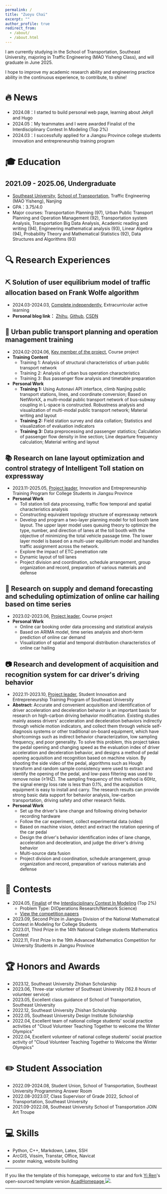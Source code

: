 ```yaml
---
permalink: /
title: "Zuoyu Chai"
excerpt: ""
author_profile: true
redirect_from:
  - /about/
  - /about.html
---
```


<span class='anchor' id='-about-me'></span>

I am currently studying in the School of Transportation, Southeast University, majoring in Traffic Engineering (MAO Yisheng Class), and will graduate in June 2025.

I hope to improve my academic research ability and engineering practice ability in the continuous experience, to contribute, to shine!

# 🔥 News
- 2024.08：I started to build personal web page, learning about Jekyll and Hugo
- 2024.05：My teammates and I were awarded Finalist of the Interdisciplinary Contest In Modeling (Top 2%)
- 2024.03：I successfully applied for a Jiangsu Province college students innovation and entrepreneurship training program

# 🎓 Education
## 2021.09 - 2025.06, Undergraduate
- [Southeast University](https://www.seu.edu.cn), [School of Transportation](https://tc.seu.edu.cn), Traffic Engineering (MAO Yisheng), Nanjing
- GPA：3.75/4.0
- Major courses: Transportation Planning (97), Urban Public Transport Planning and Operation Management (92), Transportation system Analysis, Transportation Big Data Analysis, Academic reading and writing (94), Engineering mathematical analysis (93), Linear Algebra (94), Probability Theory and Mathematical Statistics (92), Data Structures and Algorithms (93)


# 🔍 Research Experiences
## ⛏️ Solution of user equilibrium model of traffic allocation based on Frank Wolfe algorithm
- 2024.03-2024.03, <u>Complete independently</u>, Extracurricular active learning
- **Personal blog link：** [Zhihu](https://zhuanlan.zhihu.com/p/686191698), [Github](https://github.com/zychai/frank-wolfe-UE), [CSDN](http://t.csdnimg.cn/HbiXa)

## 🚌 Urban public transport planning and operation management training
- 2024.02-2024.06, <u>Key member of the project</u>, Course project
- **Training Content**
  - Training 1: Analysis of structural characteristics of urban public transport network
  - Training 2: Analysis of urban bus operation characteristics
  - Training 3: Bus passenger flow analysis and timetable preparation
- **Personal Work**
  - **Training 1:** Using Autonavi API interface, climb Nanjing public transport stations, lines, and coordinate conversion; Based on NetWorkX, a multi-modal public transport network of bus-subway coupling in L-space is constructed. Robustness analysis and visualization of multi-modal public transport network; Material writing and layout
  - **Training 2:** Field station survey and data collation; Statistics and visualization of evaluation indicators
  - **Training 3:** Data preprocessing and passenger statistics; Calculation of passenger flow density in line section; Line departure frequency calculation; Material writing and layout

## 📚 Research on lane layout optimization and control strategy of Intelligent Toll station on expressway
- 2023.11-2025.05, <u>Project leader</u>, Innovation and Entrepreneurship Training Program for College Students in Jiangsu Province
- **Personal Work**
  - Toll station toll data processing, traffic flow temporal and spatial characteristics analysis
  - Constructing equivalent topology structure of expressway network
  - Develop and program a two-layer planning model for toll booth lane layout. The upper layer model uses queuing theory to optimize the type, number, and direction of lanes at the toll booth with the objective of minimizing the total vehicle passage time. The lower layer model is based on a multi-user equilibrium model and handles traffic assignment across the network.
  - Explore the impact of ETC penetration rate
  - Dynamic layout of toll lanes
  - Project division and coordination, schedule arrangement, group organization and record, preparation of various materials and defense

## 🚗 Research on supply and demand forecasting and scheduling optimization of online car hailing based on time series
- 2023.02-2023.06, <u>Project leader</u>, Course project
- **Personal Work**
  - Online car booking order data processing and statistical analysis
  - Based on ARIMA model, time series analysis and short-term prediction of online car demand
  - Visualization of spatial and temporal distribution characteristics of online car hailing

## 📷 Research and development of acquisition and recognition system for car driver's driving behavior
- 2022.11-2023.10, <u>Project leader</u>, Student Innovation and Entrepreneurship Training Program of Southeast University
- **Abstract:** Accurate and convenient acquisition and identification of driver acceleration and deceleration behavior is an important basis for research on high-carbon driving behavior modification. Existing studies mainly assess drivers' acceleration and deceleration behaviors indirectly through vehicle motion indicators, and collect them through vehicle self-diagnosis systems or other traditional on-board equipment, which have shortcomings such as indirect behavior characterization, low sampling frequency, and poor generality. To solve this problem, this project takes the pedal opening and changing speed as the evaluation index of driver acceleration and deceleration behavior, and designs a method of pedal opening acquisition and recognition based on machine vision. By shooting the side video of the pedal, algorithms such as Hough transform and random sample consistency were used to extract and identify the opening of the pedal, and low-pass filtering was used to remove noise (≥1HZ). The sampling frequency of this method is 60Hz, the signal energy loss rate is less than 0.1%, and the acquisition equipment is easy to install and carry. The research results can provide strong basic data support for behavior analysis, low-carbon transportation, driving safety and other research fields.
- **Personal Work**
  - Set up the driver's lane change and following driving behavior recording hardware
  - Follow the car experiment, collect experimental data (video)
  - Based on machine vision, detect and extract the rotation opening of the car pedal
  - Design the driver's behavior identification index of lane change, acceleration and deceleration, and judge the driver's driving behavior
  - Multi-source data fusion
  - Project division and coordination, schedule arrangement, group organization and record, preparation of various materials and defense


# 🏅 Contests
- 2024.05, [Finalist](https://www.comap-math.org/mcm/2024Certs/2418844.pdf) of the [Interdisciplinary Contest In Modeling](https://www.comap.com/contests/mcm-icm) (Top 2%) 
  - Problem Type: D(Operations Research/Network Science)
  - [View the competition papers](/files/A%20network%20flow%20control%20model%20for%20the%20water%20level%20%20of%20the%20Great%20Lakes.pdf)
- 2023.09, Second Prize in Jiangsu Division of the National Mathematical Contest in Modeling for College Students
- 2023.01, Third Prize in the 14th National College students Mathematics Contest
- 2022.11, First Prize in the 19th Advanced Mathematics Competition for University Students in Jiangsu Province

# 🏆 Honors and Awards
- 2023.12, Southeast University Zhishan Scholarship
- 2023.06, Three-star volunteer of Southeast University (162.8 hours of volunteer service)
- 2023.05, Excellent class guidance of School of Transportation, Southeast University
- 2022.12, Southeast University Zhishan Scholarship
- 2022.05, Southeast University Design Institute Scholarship
- 2022.04, Excellent team of national college students' social practice activities of "Cloud Volunteer Teaching Together to welcome the Winter Olympics"
- 2022.04, Excellent volunteer of national college students' social practice activity of "Cloud Volunteer Teaching Together to Welcome the Winter Olympics"

<span class='anchor' id='-student-association'></span>

# ✏️ Student Association
- 2022.09-2024.08, Student Union, School of Transportation, Southeast University Programming Answer Room
- 2022.08-2023.07, Class Supervisor of Grade 2022, School of Transportation, Southeast University
- 2021.09-2022.08, Southeast University School of Transportation JOIN Art Troupe

# 💻 Skills
- Python, C++, Markdown, Latex, SSH
- ArcGIS, Vissim, Transtar, Office, Navicat
- poster making, website building

---

If you like the template of this homepage, welcome to star and fork [Yi Ren](https://github.com/RayeRen)'s open-sourced template version [AcadHomepage ![](https://img.shields.io/github/stars/RayeRen/acad-homepage.github.io?style=social)](https://github.com/RayeRen/acad-homepage.github.io).

---
